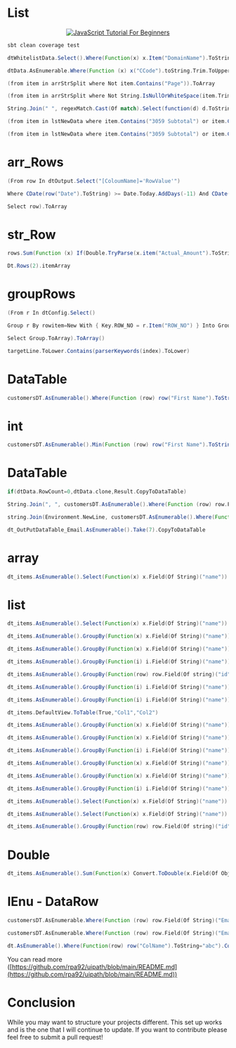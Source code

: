 

# List


<p align="center">
  <a href="https://www.youtube.com/watch?v=VV89AhYODOE&list=PLl1rPImyc34cqVn6_o4CAV9jVFHR1Rk2e&index=3">
    <img src="https://img.youtube.com/vi/VV89AhYODOE/0.jpg" alt="JavaScript Tutorial For Beginners" />
  </a>
</p>

```sh
sbt clean coverage test
```

```scala
dtWhitelistData.Select().Where(Function(x) x.Item("DomainName").ToString.ToLower.Equals(emailSenderHost.ToLower)).ToArray
```

```scala
dtData.AsEnumerable.Where(Function (x) x("CCode").toString.Trim.ToUpper.Equals(strCCFilter.ToUpper)).ToList
```

```scala
(from item in arrStrSplit where Not item.Contains("Page")).ToArray
```

```scala
(from item in arrStrSplit where Not String.IsNullOrWhiteSpace(item.Trim)).ToArray
```

```scala
String.Join(" ", regexMatch.Cast(Of match).Select(function(d) d.ToString).ToArray)
```

```scala
(from item in lstNewData where item.Contains("3059 Subtotal") or item.Contains("8155 Subtotal")).ToList
```

```scala
(from item in lstNewData where item.Contains("3059 Subtotal") or item.Contains("8155 Subtotal")).ToList
```

# arr_Rows


```scala
(From row In dtOutput.Select("[ColoumName]='RowValue'")
```

```scala
Where CDate(row("Date").ToString) >= Date.Today.AddDays(-11) And CDate(row("Date").ToString) <= Date.Today.AddDays(-5)
```

```scala
Select row).ToArray
```



# str_Row


```scala
rows.Sum(Function (x) If(Double.TryParse(x.item("Actual_Amount").ToString, Nothing), Double.Parse(x.Item("Actual_Amount").ToString), 0))
```

```scala
Dt.Rows(2).itemArray
```



# groupRows


```scala
(From r In dtConfig.Select()
```

```scala
Group r By rowitem=New With { Key.ROW_NO = r.Item("ROW_NO") } Into Group
```

```scala
Select Group.ToArray).ToArray()
```

```scala
targetLine.ToLower.Contains(parserKeywords(index).ToLower)
```


# DataTable


```scala
customersDT.AsEnumerable().Where(Function (row) row("First Name").ToString().StartsWith("J")).CopyToDataTable
```


# int


```scala
customersDT.AsEnumerable().Min(Function (row) row("First Name").ToString().Length)
```


# DataTable


```scala
if(dtData.RowCount=0,dtData.clone,Result.CopyToDataTable)
```

```scala
String.Join(", ", customersDT.AsEnumerable().Where(Function (row) row.Field(of String)("First Name").Length=4).Select(Function (row) row.Field(Of String)("Email")))
```

```scala
string.Join(Environment.NewLine, customersDT.AsEnumerable().Where(Function (row) row.Field(Of String)("First Name").Length = 4).Select(Function (row) row.Field(of String)("First Name")))
```

```scala
dt_OutPutDataTable_Email.AsEnumerable().Take(7).CopyToDataTable
```


# array


```scala
dt_items.AsEnumerable().Select(Function(x) x.Field(Of String)("name")).Distinct().ToArray()
```

# list


```scala
dt_items.AsEnumerable().Select(Function(x) x.Field(Of String)("name")).Distinct().ToList()
```

```scala
dt_items.AsEnumerable().GroupBy(Function(x) x.Field(Of String)("name")).Where(Function(y) y.Count() > 1).Select(Function(z) z.Key).ToList()
```

```scala
dt_items.AsEnumerable().GroupBy(Function(x) x.Field(Of String)("name")).Where(Function(y) y.Count() > 1).Select(Function(z) z.Key).ToArray()
```

```scala
dt_items.AsEnumerable().GroupBy(Function(i) i.Field(Of String)("name")).Where(Function(g) g.Count() > 1).SelectMany(Function(g) g).CopyToDataTable()
```

```scala
dt_items.AsEnumerable().GroupBy(Function(row) row.Field(Of string)("id")).Select(Function(x) x.First).CopyToDatatable
```

```scala
dt_items.AsEnumerable().GroupBy(Function(i) i.Field(Of String)("name")).Where(Function(g) g.Count() > 1).SelectMany(Function(g) g).CopyToDataTable()
```

```scala
dt_items.AsEnumerable().GroupBy(Function(i) i.Field(Of String)("name")).Where(Function(g) g.Count() = 1).SelectMany(Function(g) g).CopyToDataTable()
```

```scala
dt_items.DefaultView.ToTable(True,"Col1","Col2")
```

```scala
dt_items.AsEnumerable().GroupBy(Function(x) x.Field(Of String)("name")).Where(Function(y) y.Count() = 1).Select(Function(z) z.Key).ToArray()
```

```scala
dt_items.AsEnumerable().GroupBy(Function(x) x.Field(Of String)("name")).Where(Function(y) y.Count() = 1).Select(Function(z) z.Key).ToList()
```

```scala
dt_items.AsEnumerable().GroupBy(Function(i) i.Field(Of String)("name")).Where(Function(g) g.Count() = 1).SelectMany(Function(g) g).CopyToDataTable()
```

```scala
dt_items.AsEnumerable().GroupBy(Function(x) x.Field(Of String)("name")).Where(Function(y) y.Count() > 1).Select(Function(z) z.Key).ToList()
```

```scala
dt_items.AsEnumerable().GroupBy(Function(x) x.Field(Of String)("name")).Where(Function(y) y.Count() > 1).Select(Function(z) z.Key).ToArray()
```

```scala
dt_items.AsEnumerable().GroupBy(Function(i) i.Field(Of String)("name")).Where(Function(g) g.Count() > 1).SelectMany(Function(g) g).CopyToDataTable()
```

```scala
dt_items.AsEnumerable().Select(Function(x) x.Field(Of String)("name")).Distinct().ToArray()
```

```scala
dt_items.AsEnumerable().Select(Function(x) x.Field(Of String)("name")).Distinct().ToList()
```

```scala
dt_items.AsEnumerable().GroupBy(Function(row) row.Field(Of string)("id")).Select(Function(x) x.First).CopyToDatatable
```


# Double


```scala
dt_items.AsEnumerable().Sum(Function(x) Convert.ToDouble(x.Field(Of Object)("id")))
```



# IEnu - DataRow


```scala
customersDT.AsEnumerable.Where(Function (row) row.Field(Of String)("Email").Contains("shamm@sugarwell.org"))
```

```scala
customersDT.AsEnumerable.Where(Function (row) row.Field(Of String)("Email").Contains("shamm@sugarwell.org")).ToList()
```

```scala
dt.AsEnumerable().Where(Function(row) row("ColName").ToString="abc").CopyToDataTable()
```





















You can read more ([https://github.com/rpa92/uipath/blob/main/README.md](https://github.com/rpa92/uipath/blob/main/README.md))

# Conclusion<a id="sec-3" name="sec-3"></a>

While you may want to structure your projects different. This set up works and is the one that I will continue to update. If you want to contribute please feel free to submit a pull request!
